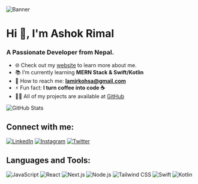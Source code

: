 <img src="your-banner-image.png" alt="Banner" />

# Hi 👋, I'm Ashok Rimal

### A Passionate Developer from Nepal.

- 🌐 Check out my [website](https://ashokrimal.com.np) to learn more about me.
- 📚 I’m currently learning **MERN Stack & Swift/Kotlin**
- 📩 How to reach me: **lamirkohsa@gmail.com**
- ⚡ Fun fact: **I turn coffee into code ☕**
- 👨‍💻 All of my projects are available at [GitHub](https://github.com/ashokrimal)

![GitHub Stats](https://github-readme-streak-stats.herokuapp.com/?user=ashokrimal&theme=dark)

## Connect with me:
[![LinkedIn](https://img.shields.io/badge/LinkedIn-0077B5?style=for-the-badge&logo=linkedin&logoColor=white)](https://www.linkedin.com/in/ashokrimal) 
[![Instagram](https://img.shields.io/badge/Instagram-E4405F?style=for-the-badge&logo=instagram&logoColor=white)](https://www.instagram.com/lamirkohsa) 
[![Twitter](https://img.shields.io/badge/Twitter-1DA1F2?style=for-the-badge&logo=twitter&logoColor=white)](https://twitter.com/lamirkohsa)

## Languages and Tools:
![JavaScript](https://img.shields.io/badge/JavaScript-F7DF1E?style=for-the-badge&logo=javascript&logoColor=black)
![React](https://img.shields.io/badge/React-61DAFB?style=for-the-badge&logo=react&logoColor=black)
![Next.js](https://img.shields.io/badge/Next.js-000000?style=for-the-badge&logo=nextdotjs&logoColor=white)
![Node.js](https://img.shields.io/badge/Node.js-339933?style=for-the-badge&logo=nodedotjs&logoColor=white)
![Tailwind CSS](https://img.shields.io/badge/TailwindCSS-06B6D4?style=for-the-badge&logo=tailwindcss&logoColor=white)
![Swift](https://img.shields.io/badge/Swift-FA7343?style=for-the-badge&logo=swift&logoColor=white)
![Kotlin](https://img.shields.io/badge/Kotlin-0095D5?style=for-the-badge&logo=kotlin&logoColor=white)
